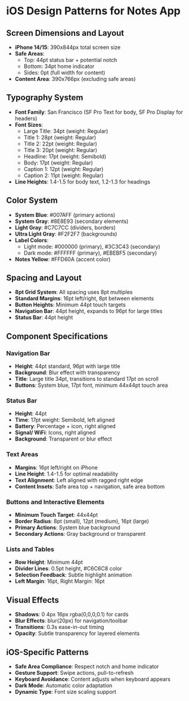# iOS Design Patterns for Notes App

## Screen Dimensions and Layout
- **iPhone 14/15**: 390x844px total screen size
- **Safe Areas**:
  - Top: 44pt status bar + potential notch
  - Bottom: 34pt home indicator
  - Sides: 0pt (full width for content)
- **Content Area**: 390x766px (excluding safe areas)

## Typography System
- **Font Family**: San Francisco (SF Pro Text for body, SF Pro Display for headers)
- **Font Sizes**:
  - Large Title: 34pt (weight: Regular)
  - Title 1: 28pt (weight: Regular)
  - Title 2: 22pt (weight: Regular)
  - Title 3: 20pt (weight: Regular)
  - Headline: 17pt (weight: Semibold)
  - Body: 17pt (weight: Regular)
  - Caption 1: 12pt (weight: Regular)
  - Caption 2: 11pt (weight: Regular)
- **Line Heights**: 1.4-1.5 for body text, 1.2-1.3 for headings

## Color System
- **System Blue**: #007AFF (primary actions)
- **System Gray**: #8E8E93 (secondary elements)
- **Light Gray**: #C7C7CC (dividers, borders)
- **Ultra Light Gray**: #F2F2F7 (backgrounds)
- **Label Colors**:
  - Light mode: #000000 (primary), #3C3C43 (secondary)
  - Dark mode: #FFFFFF (primary), #EBEBF5 (secondary)
- **Notes Yellow**: #FFD60A (accent color)

## Spacing and Layout
- **8pt Grid System**: All spacing uses 8pt multiples
- **Standard Margins**: 16pt left/right, 8pt between elements
- **Button Heights**: Minimum 44pt touch targets
- **Navigation Bar**: 44pt height, expands to 96pt for large titles
- **Status Bar**: 44pt height

## Component Specifications

### Navigation Bar
- **Height**: 44pt standard, 96pt with large title
- **Background**: Blur effect with transparency
- **Title**: Large title 34pt, transitions to standard 17pt on scroll
- **Buttons**: System blue, 17pt font, minimum 44x44pt touch area

### Status Bar
- **Height**: 44pt
- **Time**: 17pt weight: Semibold, left aligned
- **Battery**: Percentage + icon, right aligned
- **Signal/ WiFi**: Icons, right aligned
- **Background**: Transparent or blur effect

### Text Areas
- **Margins**: 16pt left/right on iPhone
- **Line Height**: 1.4-1.5 for optimal readability
- **Text Alignment**: Left aligned with ragged right edge
- **Content Insets**: Safe area top + navigation, safe area bottom

### Buttons and Interactive Elements
- **Minimum Touch Target**: 44x44pt
- **Border Radius**: 8pt (small), 12pt (medium), 16pt (large)
- **Primary Actions**: System blue background
- **Secondary Actions**: Gray background or transparent

### Lists and Tables
- **Row Height**: Minimum 44pt
- **Divider Lines**: 0.5pt height, #C6C6C8 color
- **Selection Feedback**: Subtle highlight animation
- **Left Margin**: 16pt, Right Margin: 16pt

## Visual Effects
- **Shadows**: 0 4px 16px rgba(0,0,0,0.1) for cards
- **Blur Effects**: blur(20px) for navigation/toolbar
- **Transitions**: 0.3s ease-in-out timing
- **Opacity**: Subtle transparency for layered elements

## iOS-Specific Patterns
- **Safe Area Compliance**: Respect notch and home indicator
- **Gesture Support**: Swipe actions, pull-to-refresh
- **Keyboard Avoidance**: Content adjusts when keyboard appears
- **Dark Mode**: Automatic color adaptation
- **Dynamic Type**: Font size scaling support